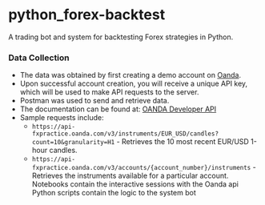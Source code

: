 # python_forex-backtest
A trading bot and system for backtesting Forex strategies in Python.

### Data Collection
- The data was obtained by first creating a demo account on [Oanda](https://oanda.com).
- Upon successful account creation, you will receive a unique API key, which will be used to make API requests to the server.
- Postman was used to send and retrieve data.
- The documentation can be found at: [OANDA Developer API](https://developer.oanda.com/rest-live-v20/instrument-ep/)
- Sample requests include:
  - `https://api-fxpractice.oanda.com/v3/instruments/EUR_USD/candles?count=10&granularity=H1` - Retrieves the 10 most recent EUR/USD 1-hour candles.
  - `https://api-fxpractice.oanda.com/v3/accounts/{account_number}/instruments` - Retrieves the instruments available for a particular account.
Notebooks contain the interactive sessions with the Oanda api </br>
Python scripts contain the logic to the system bot
